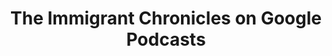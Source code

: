 ---
layout: redirect
title: The Immigrant Chronicles on Google Podcasts
permalink: /google-podcasts
redirect_page: https://www.google.com/podcasts?feed=aHR0cHM6Ly9hbmNob3IuZm0vcy9iNTczN2Q0L3BvZGNhc3QvcnNz
---